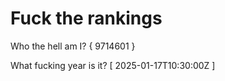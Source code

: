 # Fuck the rankings

Who the hell am I?
{ 9714601 }

What fucking year is it?
[ 2025-01-17T10:30:00Z ]
